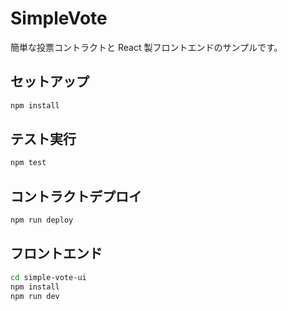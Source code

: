 # SimpleVote

簡単な投票コントラクトと React 製フロントエンドのサンプルです。

## セットアップ

```bash
npm install
```

## テスト実行

```bash
npm test
```

## コントラクトデプロイ

```bash
npm run deploy
```

## フロントエンド

```bash
cd simple-vote-ui
npm install
npm run dev
```
